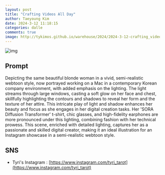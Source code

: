 ```yaml
---
layout: post
title: "Crafting Videos All Day"
author: Taeyoung Kim
date: 2024-3-12 11:18:15
categories: dalle
comments: true
image: http://tykimos.github.io/warehouse/2024/2024-3-12-crafting_videos_all_day_title.jpeg
---
```


![img](http://tykimos.github.io/warehouse/2024/2024-3-12-crafting_videos_all_day_title.jpeg)

## Prompt
Depicting the same beautiful blonde woman in a vivid, semi-realistic webtoon style, now portrayed working on a Mac in a contemporary Korean company environment, with added emphasis on the lighting. The light streams through large windows, casting a soft glow on her face and chest, skillfully highlighting the contours and shadows to reveal her form and the texture of her attire. This intricate play of light and shadow enhances her beauty and focus as she engages in her digital creation tasks. Her 'SORA Diffusion Transformer' t-shirt, chic glasses, and high-fidelity earphones are more pronounced under this lighting, combining fashion with her technical prowess. This scene, enriched with detailed lighting, captures her as a passionate and skilled digital creator, making it an ideal illustration for an Instagram showcase in a semi-realistic webtoon style.
## SNS

* Tyri's Instagram : [https://www.instagram.com/tyri_tarot](https://www.instagram.com/tyri_tarot)


